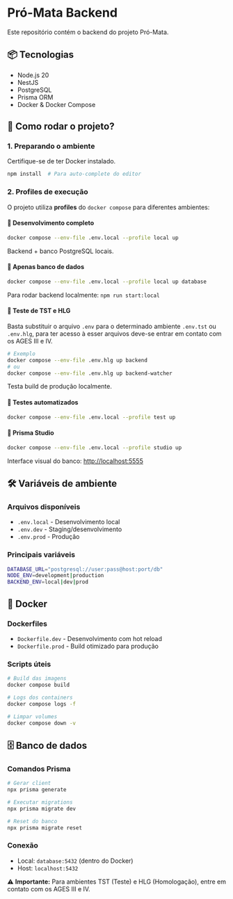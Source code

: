 # Pró-Mata Backend

Este repositório contém o backend do projeto Pró-Mata.

## 📦 Tecnologias

- Node.js 20
- NestJS
- PostgreSQL
- Prisma ORM
- Docker & Docker Compose

## 🚀 Como rodar o projeto?

### 1. Preparando o ambiente

Certifique-se de ter Docker instalado.

```bash
npm install  # Para auto-complete do editor
```

### 2. Profiles de execução

O projeto utiliza **profiles** do `docker compose` para diferentes ambientes:

#### 🔹 Desenvolvimento completo

```bash
docker compose --env-file .env.local --profile local up
```

Backend + banco PostgreSQL locais.

#### 🔹 Apenas banco de dados

```bash
docker compose --env-file .env.local --profile local up database
```

Para rodar backend localmente: `npm run start:local`

#### 🔹 Teste de TST e HLG

Basta substituir o arquivo `.env` para o determinado ambiente `.env.tst` ou `.env.hlg`, 
para ter acesso à esser arquivos deve-se entrar em contato com os AGES III e IV.

```bash
# Exemplo
docker compose --env-file .env.hlg up backend
# ou
docker compose --env-file .env.hlg up backend-watcher
```

Testa build de produção localmente.

#### 🔹 Testes automatizados

```bash
docker compose --env-file .env.local --profile test up
```

#### 🔹 Prisma Studio

```bash
docker compose --env-file .env.local --profile studio up
```

Interface visual do banco: <http://localhost:5555>

## 🛠️ Variáveis de ambiente

### Arquivos disponíveis

- `.env.local` - Desenvolvimento local
- `.env.dev` - Staging/desenvolvimento
- `.env.prod` - Produção

### Principais variáveis

```bash
DATABASE_URL="postgresql://user:pass@host:port/db"
NODE_ENV=development|production
BACKEND_ENV=local|dev|prod
```

## 🐳 Docker

### Dockerfiles

- `Dockerfile.dev` - Desenvolvimento com hot reload
- `Dockerfile.prod` - Build otimizado para produção

### Scripts úteis

```bash
# Build das imagens
docker compose build

# Logs dos containers
docker compose logs -f

# Limpar volumes
docker compose down -v
```

## 🗄️ Banco de dados

### Comandos Prisma

```bash
# Gerar client
npx prisma generate

# Executar migrations
npx prisma migrate dev

# Reset do banco
npx prisma migrate reset
```

### Conexão

- Local: `database:5432` (dentro do Docker)
- Host: `localhost:5432`

⚠️ **Importante:** Para ambientes TST (Teste) e HLG (Homologação), entre em contato com os AGES III e IV.
